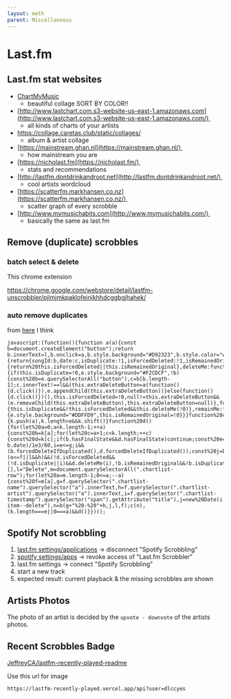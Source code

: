 ```yaml
---
layout: meth
parent: Miscellaneous
---
```


# Last.fm

## Last.fm stat websites

- [ChartMyMusic](https://www.chartmymusic.com/lastfm/rainbowcollage/)
	- beautiful collage SORT BY COLOR!!
- [http://www.lastchart.com.s3-website-us-east-1.amazonaws.com](http://www.lastchart.com.s3-website-us-east-1.amazonaws.com/) 
	- all kinds of charts of your artists 
- <https://collage.caretas.club/static/collages/>
	- album & artist collage
- [https://mainstream.ghan.nl](https://mainstream.ghan.nl/) 
	- how mainstream you are
- [https://nicholast.fm](https://nicholast.fm/) 
	- stats and recommendations
- [http://lastfm.dontdrinkandroot.net](http://lastfm.dontdrinkandroot.net/) 
	- cool artists wordcloud
- [https://scatterfm.markhansen.co.nz](https://scatterfm.markhansen.co.nz/) 
	- scatter graph of every scrobble
- [http://www.mymusichabits.com](http://www.mymusichabits.com/) 
	- basically the same as last.fm

## Remove (duplicate) scrobbles

### batch select & delete

This chrome extension

<https://chrome.google.com/webstore/detail/lastfm-unscrobbler/pjlmjmkpaklofeinjkhhdcggbgjhahek/>

### auto remove duplicates

from [here](https://github.com/shevchenkoartem/lastfm-smart-deduper) I think

```
javascript:(function(){function a(a){const b=document.createElement("button");return b.innerText=l,b.onclick=a,b.style.background="#D92323",b.style.color="white",b.style.padding="5px",b}function%20b(b,c,d,e){return{songId:b,date:c,isDuplicate:!1,isForcedDeleted:!1,isRemainedOriginal:!1,extraDeleteButton:null,get%20hasFinalState(){return%20this.isForcedDeleted||this.isRemainedOriginal},deleteMe:function(b){if(this.isDuplicate=!0,e.style.background="#F2CDCF",!b){const%20b=e.querySelectorAll("button"),c=b[b.length-1];c.innerText!==l&&(this.extraDeleteButton=a(function(){d.click()}),e.appendChild(this.extraDeleteButton))}else(function(){d.click()})(),this.isForcedDeleted=!0,null!=this.extraDeleteButton&&(e.removeChild(this.extraDeleteButton),this.extraDeleteButton=null)},forcedDeleteIfDuplicated:function(){this.isDuplicate&&!this.isForcedDeleted&&this.deleteMe(!0)},remainMe:function(){e.style.background="#DDFFD9",this.isRemainedOriginal=!0}}}function%20c(a){k.push(a),k.length>e&&k.shift()}function%20d(){for(let%20a=0;a<k.length-1;++a){const%20b=k[a];for(let%20c=a+1;c<k.length;++c){const%20d=k[c];if(b.hasFinalState&&d.hasFinalState)continue;const%20e=Math.abs(d.date-b.date)/1e3/60,i=e<=g;i&&(b.forcedDeleteIfDuplicated(),d.forcedDeleteIfDuplicated());const%20j=b.songId===d.songId,l=c===a+1;j&&(e<=f||l&&h)&&(!d.isForcedDeleted&&(!d.isDuplicate||i)&&d.deleteMe(i),!b.isRemainedOriginal&&!b.isDuplicate&&b.remainMe())}}}const%20e=4,f=15,g=1,h=!1,k=[],l="Delete",m=document.querySelectorAll(".chartlist-row");for(let%20a=m.length-1;0<=a;--a){const%20f=m[a],g=f.querySelector(".chartlist-name").querySelector("a").innerText,h=f.querySelector(".chartlist-artist").querySelector("a").innerText,i=f.querySelector(".chartlist-timestamp").querySelector("span").getAttribute("title"),j=new%20Date(i.replace("pm","%20pm").replace("am","%20am")),l=f.querySelector(".more-item--delete"),n=b(g+"%20-%20"+h,j,l,f);c(n),(k.length===e||0===a)&&d()}})();
```

## Spotify Not scrobbling

1. [last.fm settings/applications](https://www.last.fm/settings/applications) → disconnect "Spotify Scrobbling"
2. [spotify settings/apps](https://www.spotify.com/tw/account/apps/) → revoke access of "Last.fm Scrobbler"
3. last.fm settings → connect "Spotify Scrobbling"
4. start a new track
5. expected result: current playback & the missing scrobbles are shown

## Artists Photos

The photo of an artist is decided by the `upvote - downvote` of the artists photos.

## Recent Scrobbles Badge

[JeffreyCA/lastfm-recently-played-readme](https://github.com/JeffreyCA/lastfm-recently-played-readme)

Use this url for image

```
https://lastfm-recently-played.vercel.app/api?user=dlccyes
```
